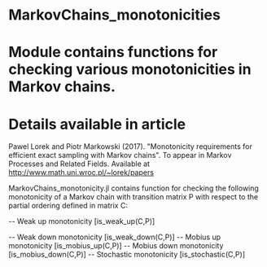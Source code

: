 # MarkovChains_monotonicities
# Module contains functions for checking various monotonicities in Markov chains.
# Details available in article

Pawel Lorek and Piotr Markowski (2017).  "Monotonicity requirements for efficient exact sampling with Markov chains". To appear in Markov Processes and Related Fields. Available at http://www.math.uni.wroc.pl/~lorek/papers


MarkovChains_monotonicity.jl contains function for checking the following monotonicity of a Markov chain with transition matrix P with respect to the partial ordering defined in matrix C:

-- Weak up monotonicity [is_weak_up(C,P)]

-- Weak down monotonicity [is_weak_down(C,P)]
-- Mobius up monotonicity [is_mobius_up(C,P)]
-- Mobius down monotonicity [is_mobius_down(C,P)]
-- Stochastic monotonicity [is_stochastic(C,P)]


